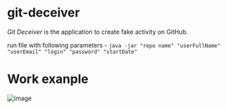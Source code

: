 # git-deceiver

*Git Deceiver* is the application to create fake activity on GitHub.

run file with following parameters - ```java -jar "repo name" "userFullName" "userEmail" "login" "password" "startDate" ```

# Work exanple
![image](https://user-images.githubusercontent.com/2438029/46997759-37830d80-d129-11e8-92b0-35348e3f41e3.png)
